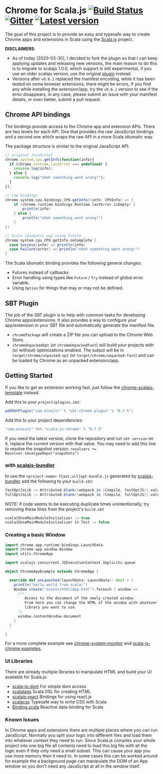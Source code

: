 # Chrome for Scala.js [![Build Status](https://travis-ci.org/AlexITC/scala-js-chrome.svg?branch=master)](https://travis-ci.org/AlexITC/scala-js-chrome) [![Gitter](https://badges.gitter.im/Join%20Chat.svg)](https://gitter.im/scala-js-chrome/community?utm_source=badge&utm_medium=badge&utm_campaign=pr-badge&utm_content=badge) [![Latest version](https://index.scala-lang.org/AlexITC/scala-js-chrome/scala-js-chrome/latest.svg?color=orange)](https://index.scala-lang.org/AlexITC/scala-js-chrome/scala-js-chrome)

The goal of this project is to provide an easy and typesafe way to create Chrome
apps and extensions in Scala using the [Scala.js](https://www.scala-js.org/) project.

**DISCLAIMERS**:
- As of today (2020-03-30), I decided to fork the plugin so that I can keep applying updates and releasing new versions, the main reason to do this is to migrate to scalajs 1.0.0, which support is still experimental, if you use an older scalajs version, use the original [plugin](https://github.com/lucidd/scala-js-chrome) instead.
- Versions after `v0.6.1` replaced the manifest encoding, while it has been tested on some browser extensions, there might be errors, if you find any while installing the extension/app, try the `v0.6.1` version to see if the error disappears, in any case, please submit an issue with your manifest details, or even better, submit a pull request.


## Chrome API bindings

The bindings provide access to the Chrome app and extension APIs. There are two
levels for each API. One that provides the raw JavaScript bindings and a second
one which wraps the raw API in a more Scala idiomatic way.

The package structure is similar to the original JavaScript API.

```javascript
// original JavaScript
chrome.system.cpu.getInfo(function(info){
  if (chrome.runtime.lastError === undefined) {
    console.log(info);
  } else {
    console.log("ohoh something went wrong!");
  }
});
```

```scala
// raw bindings
chrome.system.cpu.bindings.CPU.getInfo((info: CPUInfo) => {
    if (chrome.runtime.bindings.Runtime.lastError.isEmpty) {
        println(info)
    } else {
        println("ohoh something went wrong!")
    }
})

// Scala idiomatic way using Future
chrome.system.cpu.CPU.getInfo.onComplete {
  case Success(info) => println(info)
  case Failure(error) => println("ohoh something went wrong!")
}
```

The Scala idiomatic binding provides the following general changes:

- Futures instead of callbacks
- Error handling using types like `Future` / `Try` instead of global error 
variable.
- Using `Option` for things that may or may not be defined.

## SBT Plugin

The job of the SBT plugin is to help with common tasks for developing Chrome
apps/extensions. It also provides a way to configure your app/extension in your
SBT file and automatically generate the manifest file.

- `chromePackage` will create a ZIP file you can upload to the Chrome Web Store.
- `chromeUnpackedOpt` (or `chromeUnpackedFast`) will build your projects with (or without) optimizations enabled. The
output will be in `target/chrome/unpacked-opt` (or `target/chrome/unpacked-fast`) and can be loaded by Chrome as an
unpacked extension/app.

## Getting Started

If you like to get an extension working fast, just follow the [chrome-scalajs-template](https://github.com/AlexITC/chrome-scalajs-template) instead.

Add this to your `project/plugins.sbt`:

```scala
addSbtPlugin("com.alexitc" % "sbt-chrome-plugin" % "0.7.5")
```

Add this to your project dependencies:

```scala
"com.alexitc" %%% "scala-js-chrome" % "0.7.5"
```

If you need the latest version, clone the repository and run `sbt version` on it, replace the current version with that value.
You may need to add this line to resolve the snapshot version: `resolvers += Resolver.sonatypeRepo("snapshots")`


### with [scalajs-bundler](https://scalacenter.github.io/scalajs-bundler/)
to use the `<project-name>-f{ast,ull}opt-bundle.js` generated by [scalajs-bundler](https://scalacenter.github.io/scalajs-bundler) add the following to your `build.sbt`:

```scala
fastOptJsLib := Attributed.blank((webpack in (Compile, fastOptJS)).value.head)
fullOptJsLib := Attributed.blank((webpack in (Compile, fullOptJS)).value.head)
```

_NOTE:_ if code seems to be executing duplicate times unintentionally, try removing these lines from the project's `build.sbt`

```scala
scalaJSUseMainModuleInitializer := true
scalaJSUseMainModuleInitializer in Test := false
```

### Creating a basic Window

```scala
import chrome.app.runtime.bindings.LaunchData
import chrome.app.window.Window
import utils.ChromeApp

import scalajs.concurrent.JSExecutionContext.Implicits.queue

object ChromeAppExample extends ChromeApp {

  override def onLaunched(launchData: LaunchData): Unit = {
    println("hello world from scala!")
    Window.create("assets/html/App.html").foreach { window =>
      /**
         Access to the document of the newly created window.
         From here you can change the HTML of the window with whatever
         library you want to use.
      */
      window.contentWindow.document
    }
  }

}
```

For a more complete example see [chrome-system-monitor](https://github.com/lucidd/chrome-system-monitor)
and [scala-js-chrome examples](/examples).

### UI Libraries

There are already multiple libraries to manipulate HTML and build your UI
available for Scala.js:

- [scala-js-dom](https://github.com/scala-js/scala-js-dom) For simple dom access
- [scalatags](https://github.com/lihaoyi/scalatags) Scala DSL for creating HTML
- [scalajs-react](https://github.com/japgolly/scalajs-react) Bindings for using react.js
- [scalacss](https://github.com/japgolly/scalacss) Typesafe way to write CSS
  with Scala
- [Binding.scala](https://github.com/ThoughtWorksInc/Binding.scala) Reactive data-binding for Scala

### Known Issues

In Chrome apps and extensions there are multiple places where you can run
JavaScript. Normally you split your logic into different files and load them into
whatever context they need to run. Since Scala.js compiles your whole project
into one big file all contexts need to load this big file with all the logic
even if they only need a small subset. This can cause your app you use more
memory then it need to. In some cases this can be worked around for example the
a background page can manipulate the DOM of an App window so you don't need any
JavaScript at all in the window itself.
